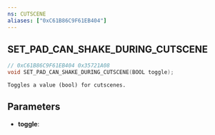 ```yaml
---
ns: CUTSCENE
aliases: ["0xC61B86C9F61EB404"]
---
```

## SET_PAD_CAN_SHAKE_DURING_CUTSCENE

```c
// 0xC61B86C9F61EB404 0x35721A08
void SET_PAD_CAN_SHAKE_DURING_CUTSCENE(BOOL toggle);
```

```
Toggles a value (bool) for cutscenes.
```

## Parameters
* **toggle**: 

